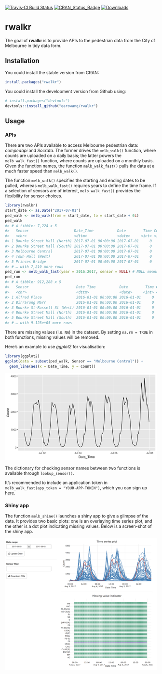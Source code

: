
<!-- README.md is generated from README.Rmd. Please edit that file -->

[![Travis-CI Build
Status](https://travis-ci.org/earowang/rwalkr.svg?branch=master)](https://travis-ci.org/earowang/rwalkr)
[![CRAN\_Status\_Badge](http://www.r-pkg.org/badges/version/rwalkr)](https://cran.r-project.org/package=rwalkr)
[![Downloads](http://cranlogs.r-pkg.org/badges/rwalkr?color=brightgreen)](https://cran.r-project.org/package=rwalkr)

# rwalkr

The goal of **rwalkr** is to provide APIs to the pedestrian data from
the City of Melbourne in tidy data form.

## Installation

You could install the stable version from CRAN:

``` r
install.packages("rwalkr")
```

You could install the development version from Github using:

``` r
# install.packages("devtools")
devtools::install_github("earowang/rwalkr")
```

## Usage

### APIs

There are two APIs available to access Melbourne pedestrian data:
*compedapi* and *Socrata*. The former drives the `melb_walk()` function,
where counts are uploaded on a daily basis; the latter powers the
`melb_walk_fast()` function, where counts are uploaded on a monthly
basis. Given the function names, the function `melb_walk_fast()` pulls
the data at a much faster speed than `melb_walk()`.

The function `melb_walk()` specifies the starting and ending dates to be
pulled, whereas `melb_walk_fast()` requires years to define the time
frame. If a selection of sensors are of interest, `melb_walk_fast()`
provides the flexibility for sensor choices.

``` r
library(rwalkr)
start_date <- as.Date("2017-07-01")
ped_walk <- melb_walk(from = start_date, to = start_date + 6L)
ped_walk
#> # A tibble: 7,224 x 5
#>   Sensor                     Date_Time           Date        Time Count
#>   <chr>                      <dttm>              <date>     <int> <int>
#> 1 Bourke Street Mall (North) 2017-07-01 00:00:00 2017-07-01     0   280
#> 2 Bourke Street Mall (South) 2017-07-01 00:00:00 2017-07-01     0   177
#> 3 Melbourne Central          2017-07-01 00:00:00 2017-07-01     0   826
#> 4 Town Hall (West)           2017-07-01 00:00:00 2017-07-01     0   682
#> 5 Princes Bridge             2017-07-01 00:00:00 2017-07-01     0     0
#> # … with 7,219 more rows
ped_run <- melb_walk_fast(year = 2016:2017, sensor = NULL) # NULL means all sensors
ped_run
#> # A tibble: 912,288 x 5
#>   Sensor                      Date_Time           Date        Time Count
#>   <chr>                       <dttm>              <date>     <int> <int>
#> 1 Alfred Place                2016-01-01 00:00:00 2016-01-01     0    NA
#> 2 Birrarung Marr              2016-01-01 00:00:00 2016-01-01     0  1405
#> 3 Bourke St-Russell St (West) 2016-01-01 00:00:00 2016-01-01     0  1900
#> 4 Bourke Street Mall (North)  2016-01-01 00:00:00 2016-01-01     0   461
#> 5 Bourke Street Mall (South)  2016-01-01 00:00:00 2016-01-01     0   883
#> # … with 9.123e+05 more rows
```

There are missing values (i.e. `NA`) in the dataset. By setting `na.rm =
TRUE` in both functions, missing values will be removed.

Here’s an example to use *ggplot2* for visualisation:

``` r
library(ggplot2)
ggplot(data = subset(ped_walk, Sensor == "Melbourne Central")) +
  geom_line(aes(x = Date_Time, y = Count))
```

![](man/figure/plot-1.png)<!-- -->

The dictionary for checking sensor names between two functions is
available through `lookup_sensor()`.

It’s recommended to include an application token in
`melb_walk_fast(app_token = "YOUR-APP-TOKEN")`, which you can sign up
[here](https://data.melbourne.vic.gov.au/profile/app_tokens).

### Shiny app

The function `melb_shine()` launches a shiny app to give a glimpse of
the data. It provides two basic plots: one is an overlaying time series
plot, and the other is a dot plot indicating missing values. Below is a
screen-shot of the shiny app.

![](man/figure/shiny.png)
